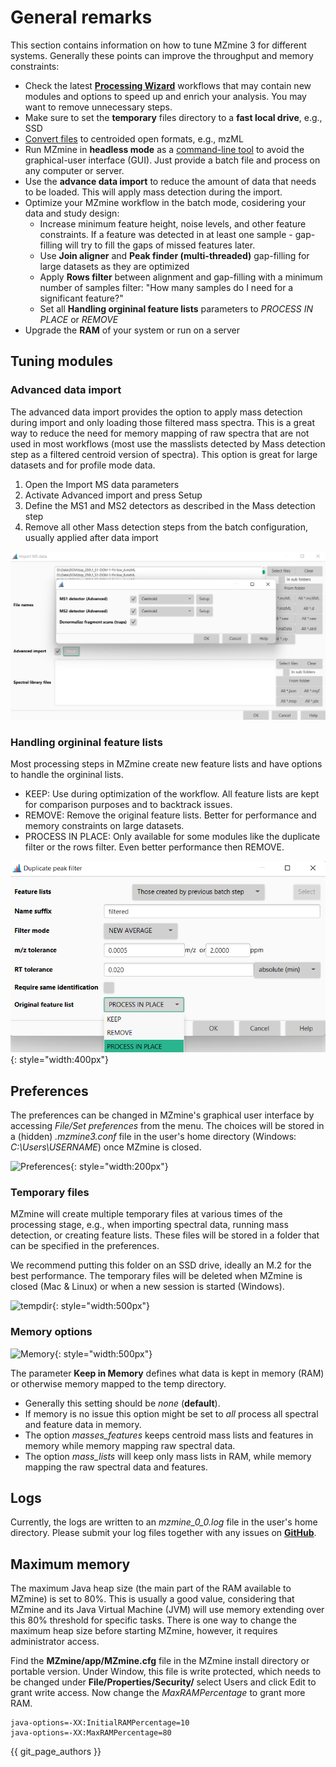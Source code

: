 # General remarks

This section contains information on how to tune MZmine 3 for different systems. Generally these points can improve the throughput and memory constraints:

- Check the latest [**Processing Wizard**](../getting_started/processing_wizard.md) workflows that may contain new modules and options to speed up and enrich your analysis. You may want to remove unnecessary steps.
- Make sure to set the **temporary** files directory to a **fast local drive**, e.g., SSD
- [Convert files](../getting_started/input.md) to centroided open formats, e.g., mzML
- Run MZmine in **headless mode** as a [command-line tool](../getting_started/batch_processing.md#batch-mode-cli) to avoid the graphical-user interface (GUI). Just provide a batch file and process on any computer or server.
- Use the **advance data import** to reduce the amount of data that needs to be loaded. This will apply mass detection during the import.
- Optimize your MZmine workflow in the batch mode, cosidering your data and study design:
  - Increase minimum feature height, noise levels, and other feature constraints. If a feature was detected in at least one sample - gap-filling will try to fill the gaps of missed features later.
  - Use **Join aligner** and **Peak finder (multi-threaded)** gap-filling for large datasets as they are optimized
  - Apply **Rows filter** between alignment and gap-filling with a minimum number of samples filter: "How many samples do I need for a significant feature?"
  - Set all **Handling orgininal feature lists** parameters to _PROCESS IN PLACE_ or _REMOVE_
- Upgrade the **RAM** of your system or run on a server

## Tuning modules

### Advanced data import

The advanced data import provides the option to apply mass detection during import and only
loading those filtered mass spectra. This is a great way to reduce the need for memory
mapping of raw spectra that are not used in most workflows (most use the masslists detected
by Mass detection step as a filtered centroid version of spectra). This option is great for large datasets and for profile mode data.

1. Open the Import MS data parameters
2. Activate Advanced import and press Setup
3. Define the MS1 and MS2 detectors as described in the Mass detection step
4. Remove all other Mass detection steps from the batch configuration, usually applied after data import

![Advanced import](../img/advanced_import.png)

### Handling orgininal feature lists

Most processing steps in MZmine create new feature lists and have options to handle the orgininal lists.

- KEEP: Use during optimization of the workflow. All feature lists are kept for comparison purposes and to backtrack issues.
- REMOVE: Remove the original feature lists. Better for performance and memory constraints on large datasets.
- PROCESS IN PLACE: Only available for some modules like the duplicate filter or the rows filter. Even better performance then REMOVE.

![Handle original](../img/handle_original.png){: style="width:400px"}

## Preferences

The preferences can be changed in MZmine's graphical user interface by accessing _File/Set
preferences_ from the menu. The choices will be stored in a (hidden) _.mzmine3.conf_ file in the
user's home directory (Windows: _C:\Users\USERNAME_) once MZmine is closed.

![Preferences](../img/menu_pref.png){: style="width:200px"}

### Temporary files

MZmine will create multiple temporary files at various times of the processing stage, e.g., when
importing spectral data, running mass detection, or creating feature lists. These files will be
stored in a folder that can be specified in the preferences.

We recommend putting this folder on an SSD drive, ideally an M.2 for the best performance. The
temporary files will be deleted when MZmine is closed (Mac & Linux) or when a new session is
started (Windows).

![tempdir](../img/performance_param.png){: style="width:500px"}

### Memory options

![Memory](../img/performance_memory.png){: style="width:500px"}

The parameter **Keep in Memory** defines what data is kept in memory (RAM) or otherwise memory
mapped to the temp directory.

- Generally this setting should be _none_ (**default**).
- If memory is no issue this option might be set to _all_
  process all spectral and feature data in memory.
- The option _masses_features_ keeps centroid mass lists and features in memory while memory mapping
  raw spectral data.
- The option _mass_lists_ will keep only mass lists in RAM, while memory mapping the raw spectral
  data and features.

## Logs

Currently, the logs are written to an _mzmine_0_0.log_ file in the user's home directory. Please
submit your log files together with any issues
on **[GitHub](https://github.com/mzmine/mzmine3/issues)**.

## Maximum memory

The maximum Java heap size (the main part of the RAM available to MZmine) is set to 80%. This is usually a good value, considering that MZmine and its Java Virtual Machine (JVM) will use memory extending over this 80% threshold for specific tasks. There is one way to change the maximum heap size before starting MZmine, however, it requires administrator access.

Find the **MZmine/app/MZmine.cfg** file in the MZmine install directory or portable version. Under Window, this file is write protected, which needs to be changed under **File/Properties/Security/** select Users and click Edit to grant write access. Now change the _MaxRAMPercentage_ to grant more RAM.

```
java-options=-XX:InitialRAMPercentage=10
java-options=-XX:MaxRAMPercentage=80
```

{{ git_page_authors }}

